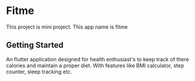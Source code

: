 # Fitme

This project is mini project. This app name is fitme

## Getting Started

An flutter application designed for health enthusiast's to keep track of there calories and maintain a proper diet. With features like BMI calculator, step counter, sleep tracking etc.
